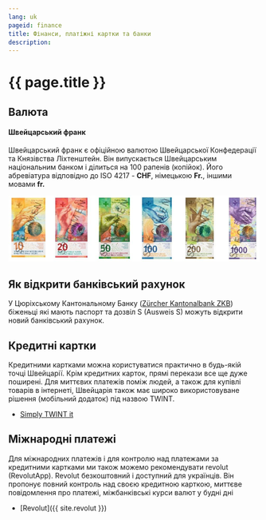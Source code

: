 ```yaml
---
lang: uk
pageid: finance
title: Фінанси, платіжні картки та банки
description: 
---
```

# {{ page.title }}

## Валюта
#### Швейцарський франк
Швейцарський франк є офіційною валютою Швейцарської Конфедерації та Князівства Ліхтенштейн. Він випускається Швейцарським національним банком і ділиться на 100 рапенів (копійок). Його абревіатура відповідно до ISO 4217 - **CHF**, німецькою **Fr.**, іншими мовами **fr.**

![Банкноти Швейцарії](/assets/img/banknoten.jpg)

## Як відкрити банківський рахунок
У Цюріхському Кантональному Банку ([Zürcher Kantonalbank ZKB](https://www.zkb.ch/de/hilfe/sc/wie-koennen-schutzbeduerftige-aus-der-ukraine-ein-konto-bei-der-.html)) біженьці які мають паспорт та дозвіл S (Ausweis S) можуть відкрити новий банківський рахунок.


## Кредитні картки
Кредитними картками можна користуватися практично в будь-якій точці Швейцарії. Крім кредитних карток, прямі перекази все ще дуже поширені. Для миттєвих платежів поміж людей, а також для купівлі товарів в інтернеті, Швейцарія також має широко використовуване рішення (мобільний додаток) під назвою TWINT.

- [Simply TWINT it](https://www.twint.ch/en/?lang=en)


## Міжнародні платежі
Для міжнародних платежів і для контролю над платежами за кредитними картками ми також можемо рекомендувати revolut (RevolutApp). Revolut безкоштовний і доступний для українців. Він пропонує повний контроль над своєю кредитною карткою, миттєве повідомлення про платежі, міжбанківські курси валют у будні дні

- [Revolut]({{ site.revolut }})